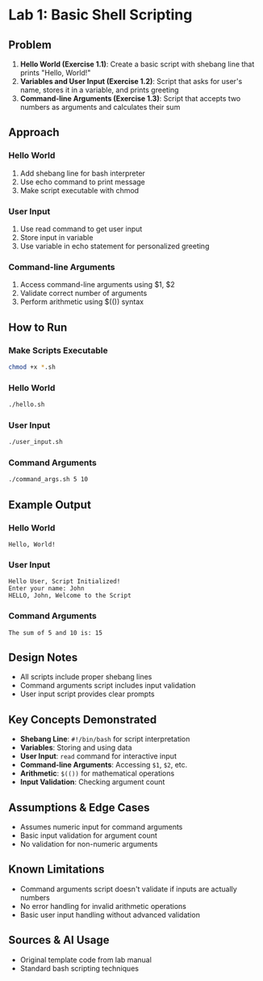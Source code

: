 # Lab 1: Basic Shell Scripting

## Problem
1. **Hello World (Exercise 1.1)**: Create a basic script with shebang line that prints "Hello, World!"
2. **Variables and User Input (Exercise 1.2)**: Script that asks for user's name, stores it in a variable, and prints greeting
3. **Command-line Arguments (Exercise 1.3)**: Script that accepts two numbers as arguments and calculates their sum

## Approach

### Hello World
1. Add shebang line for bash interpreter
2. Use echo command to print message
3. Make script executable with chmod

### User Input
1. Use read command to get user input
2. Store input in variable
3. Use variable in echo statement for personalized greeting

### Command-line Arguments
1. Access command-line arguments using $1, $2
2. Validate correct number of arguments
3. Perform arithmetic using $(()) syntax

## How to Run

### Make Scripts Executable
```bash
chmod +x *.sh
```

### Hello World
```bash
./hello.sh
```

### User Input
```bash
./user_input.sh
```

### Command Arguments
```bash
./command_args.sh 5 10
```

## Example Output

### Hello World
```
Hello, World!
```

### User Input
```
Hello User, Script Initialized!
Enter your name: John
HELLO, John, Welcome to the Script
```

### Command Arguments
```
The sum of 5 and 10 is: 15
```

## Design Notes
- All scripts include proper shebang lines
- Command arguments script includes input validation
- User input script provides clear prompts

## Key Concepts Demonstrated
- **Shebang Line**: `#!/bin/bash` for script interpretation
- **Variables**: Storing and using data
- **User Input**: `read` command for interactive input
- **Command-line Arguments**: Accessing `$1`, `$2`, etc.
- **Arithmetic**: `$(())` for mathematical operations
- **Input Validation**: Checking argument count


## Assumptions & Edge Cases
- Assumes numeric input for command arguments
- Basic input validation for argument count
- No validation for non-numeric arguments

## Known Limitations
- Command arguments script doesn't validate if inputs are actually numbers
- No error handling for invalid arithmetic operations
- Basic user input handling without advanced validation

## Sources & AI Usage
- Original template code from lab manual
- Standard bash scripting techniques